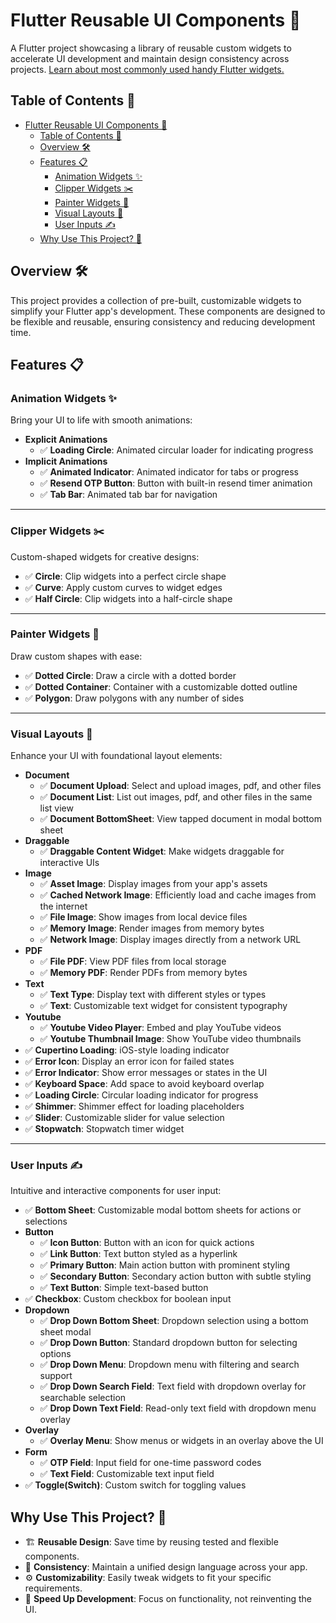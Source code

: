 # Flutter Reusable UI Components 🎨

A Flutter project showcasing a library of reusable custom widgets to accelerate UI development and maintain design consistency across projects. [Learn about most commonly used handy Flutter widgets.](./flutter_cheat_sheet.md)

## Table of Contents 📌

- [Flutter Reusable UI Components 🎨](#flutter-reusable-ui-components-)
  - [Table of Contents 📌](#table-of-contents-)
  - [Overview 🛠️](#overview-️)
  - [Features 📋](#features-)
    - [Animation Widgets ✨](#animation-widgets-)
    - [Clipper Widgets ✂️](#clipper-widgets-️)
    - [Painter Widgets 🎨](#painter-widgets-)
    - [Visual Layouts 🧱](#visual-layouts-)
    - [User Inputs ✍️](#user-inputs-️)
  - [Why Use This Project? 🤔](#why-use-this-project-)

## Overview 🛠️

This project provides a collection of pre-built, customizable widgets to simplify your Flutter app's development. These components are designed to be flexible and reusable, ensuring consistency and reducing development time.

## Features 📋

### Animation Widgets ✨

Bring your UI to life with smooth animations:

- **Explicit Animations**
  - ✅ **Loading Circle**: Animated circular loader for indicating progress
- **Implicit Animations**
  - ✅ **Animated Indicator**: Animated indicator for tabs or progress
  - ✅ **Resend OTP Button**: Button with built-in resend timer animation
  - ✅ **Tab Bar**: Animated tab bar for navigation

---

### Clipper Widgets ✂️

Custom-shaped widgets for creative designs:

- ✅ **Circle**: Clip widgets into a perfect circle shape
- ✅ **Curve**: Apply custom curves to widget edges
- ✅ **Half Circle**: Clip widgets into a half-circle shape

---

### Painter Widgets 🎨

Draw custom shapes with ease:

- ✅ **Dotted Circle**: Draw a circle with a dotted border
- ✅ **Dotted Container**: Container with a customizable dotted outline
- ✅ **Polygon**: Draw polygons with any number of sides

---

### Visual Layouts 🧱

Enhance your UI with foundational layout elements:

- **Document**
  - ✅ **Document Upload**: Select and upload images, pdf, and other files
  - ✅ **Document List**: List out images, pdf, and other files in the same list view
  - ✅ **Document BottomSheet**: View tapped document in modal bottom sheet
- **Draggable**
  - ✅ **Draggable Content Widget**: Make widgets draggable for interactive UIs
- **Image**
  - ✅ **Asset Image**: Display images from your app's assets
  - ✅ **Cached Network Image**: Efficiently load and cache images from the internet
  - ✅ **File Image**: Show images from local device files
  - ✅ **Memory Image**: Render images from memory bytes
  - ✅ **Network Image**: Display images directly from a network URL
- **PDF**
  - ✅ **File PDF**: View PDF files from local storage
  - ✅ **Memory PDF**: Render PDFs from memory bytes
- **Text**
  - ✅ **Text Type**: Display text with different styles or types
  - ✅ **Text**: Customizable text widget for consistent typography
- **Youtube**
  - ✅ **Youtube Video Player**: Embed and play YouTube videos
  - ✅ **Youtube Thumbnail Image**: Show YouTube video thumbnails
- ✅ **Cupertino Loading**: iOS-style loading indicator
- ✅ **Error Icon**: Display an error icon for failed states
- ✅ **Error Indicator**: Show error messages or states in the UI
- ✅ **Keyboard Space**: Add space to avoid keyboard overlap
- ✅ **Loading Circle**: Circular loading indicator for progress
- ✅ **Shimmer**: Shimmer effect for loading placeholders
- ✅ **Slider**: Customizable slider for value selection
- ✅ **Stopwatch**: Stopwatch timer widget

---

### User Inputs ✍️

Intuitive and interactive components for user input:

- ✅ **Bottom Sheet**: Customizable modal bottom sheets for actions or selections
- **Button**
  - ✅ **Icon Button**: Button with an icon for quick actions
  - ✅ **Link Button**: Text button styled as a hyperlink
  - ✅ **Primary Button**: Main action button with prominent styling
  - ✅ **Secondary Button**: Secondary action button with subtle styling
  - ✅ **Text Button**: Simple text-based button
- ✅ **Checkbox**: Custom checkbox for boolean input
- **Dropdown**
  - ✅ **Drop Down Bottom Sheet**: Dropdown selection using a bottom sheet modal
  - ✅ **Drop Down Button**: Standard dropdown button for selecting options
  - ✅ **Drop Down Menu**: Dropdown menu with filtering and search support
  - ✅ **Drop Down Search Field**: Text field with dropdown overlay for searchable selection
  - ✅ **Drop Down Text Field**: Read-only text field with dropdown menu overlay
- **Overlay**
  - ✅ **Overlay Menu**: Show menus or widgets in an overlay above the UI
- **Form**
  - ✅ **OTP Field**: Input field for one-time password codes
  - ✅ **Text Field**: Customizable text input field
- ✅ **Toggle(Switch)**: Custom switch for toggling values

## Why Use This Project? 🤔

- 🏗️ **Reusable Design**: Save time by reusing tested and flexible components.
- 🎨 **Consistency**: Maintain a unified design language across your app.
- ⚙️ **Customizability**: Easily tweak widgets to fit your specific requirements.
- 🚀 **Speed Up Development**: Focus on functionality, not reinventing the UI.
